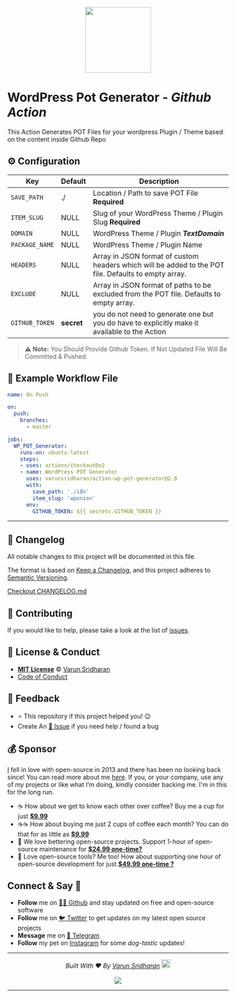 <p align="center"><img src="https://cdn.svarun.dev/gh/actions-small.png" width="150px"/></p>

# WordPress Pot Generator - ***Github Action***
This Action Generates POT Files for your wordpress Plugin / Theme based on the content inside Github Repo

## ⚙️ Configuration
| Key | Default | Description |
| --- | ------- | ----------- |
| `SAVE_PATH` | ./ | Location / Path to save POT File **Required** |
| `ITEM_SLUG` | NULL | Slug of your WordPress Theme / Plugin Slug  **Required** |
| `DOMAIN` | NULL | WordPress Theme / Plugin ***TextDomain*** |
| `PACKAGE_NAME` | NULL | WordPress Theme / Plugin Name |
| `HEADERS`  | NULL | Array in JSON format of custom headers which will be added to the POT file. Defaults to empty array. |
| `EXCLUDE`  | NULL | Array in JSON format of paths to be excluded from the POT file. Defaults to empty array. |
| `GITHUB_TOKEN` | **secret** | you do not need to generate one but you do have to explicitly make it available to the Action |

> **⚠️ Note:** You Should Provide Github Token. If Not Updated File Will Be Committed & Pushed.

## 🚀  Example Workflow File
<!-- START RAW -->
```yaml
name: On Push

on:
  push:
    branches:
      - master

jobs:
  WP_POT_Generator:
    runs-on: ubuntu-latest
    steps:
    - uses: actions/checkout@v2
    - name: WordPress POT Generator
      uses: varunsridharan/action-wp-pot-generator@2.0
      with:
        save_path: './i8n'
        item_slug: 'wponion'
      env:
        GITHUB_TOKEN: ${{ secrets.GITHUB_TOKEN }}
```
<!-- END RAW -->

---

<!-- START common-footer.mustache -->
## 📝 Changelog
All notable changes to this project will be documented in this file.

The format is based on [Keep a Changelog](https://keepachangelog.com/en/1.0.0/),
and this project adheres to [Semantic Versioning](https://semver.org/spec/v2.0.0.html).

[Checkout CHANGELOG.md](https://github.com/varunsridharan/action-wp-pot-generator/blob/main/CHANGELOG.md)


## 🤝 Contributing
If you would like to help, please take a look at the list of [issues](https://github.com/varunsridharan/action-wp-pot-generator/issues/).


## 📜  License & Conduct
- [**MIT License**](https://github.com/varunsridharan/action-wp-pot-generator/blob/main/LICENSE) © [Varun Sridharan](website)
- [Code of Conduct](https://github.com/varunsridharan/.github/blob/master/CODE_OF_CONDUCT.md)


## 📣 Feedback
- ⭐ This repository if this project helped you! :wink:
- Create An [🔧 Issue](https://github.com/varunsridharan/action-wp-pot-generator/issues/) if you need help / found a bug


## 💰 Sponsor
[I][twitter] fell in love with open-source in 2013 and there has been no looking back since! You can read more about me [here][website].
If you, or your company, use any of my projects or like what I’m doing, kindly consider backing me. I'm in this for the long run.

- ☕ How about we get to know each other over coffee? Buy me a cup for just [**$9.99**][buymeacoffee]
- ☕️☕️ How about buying me just 2 cups of coffee each month? You can do that for as little as [**$9.99**][buymeacoffee]
- 🔰         We love bettering open-source projects. Support 1-hour of open-source maintenance for [**$24.99 one-time?**][paypal]
- 🚀         Love open-source tools? Me too! How about supporting one hour of open-source development for just [**$49.99 one-time ?**][paypal]

<!-- Personl Links -->
[paypal]: https://sva.onl/paypal
[buymeacoffee]: https://sva.onl/buymeacoffee
[twitter]: https://sva.onl/twitter/
[website]: https://sva.onl/website/


## Connect & Say 👋
- **Follow** me on [👨‍💻 Github][github] and stay updated on free and open-source software
- **Follow** me on [🐦 Twitter][twitter] to get updates on my latest open source projects
- **Message** me on [📠 Telegram][telegram]
- **Follow** my pet on [Instagram][sofythelabrador] for some _dog-tastic_ updates!

<!-- Personl Links -->
[sofythelabrador]: https://www.instagram.com/sofythelabrador/
[github]: https://sva.onl/github/
[twitter]: https://sva.onl/twitter/
[telegram]: https://sva.onl/telegram/


---

<p align="center">
<i>Built With ♥ By <a href="https://sva.onl/twitter"  target="_blank" rel="noopener noreferrer">Varun Sridharan</a> <a href="https://en.wikipedia.org/wiki/India">
   <img src="https://cdn.svarun.dev/flag-india.jpg" width="20px"/></a> </i> <br/><br/>
   <img src="https://cdn.svarun.dev/codeispoetry.png"/>
</p>

---


<!-- END common-footer.mustache -->
